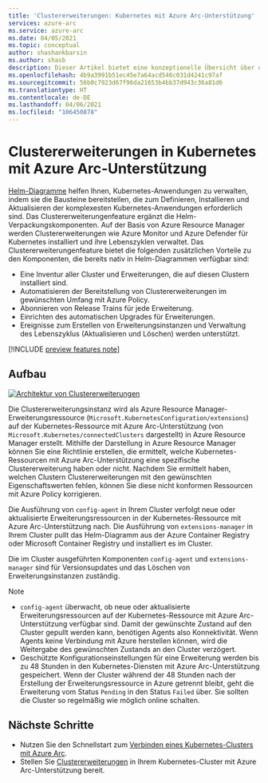 ```yaml
---
title: 'Clustererweiterungen: Kubernetes mit Azure Arc-Unterstützung'
services: azure-arc
ms.service: azure-arc
ms.date: 04/05/2021
ms.topic: conceptual
author: shashankbarsin
ms.author: shasb
description: Dieser Artikel bietet eine konzeptionelle Übersicht über die Clustererweiterungenfunktionalität von Kubernetes mit Azure Arc-Unterstützung.
ms.openlocfilehash: 4b9a3991b51ec45e7a64acd546c031d4241c97af
ms.sourcegitcommit: 56b0c7923d67f96da21653b4bb37d943c36a81d6
ms.translationtype: HT
ms.contentlocale: de-DE
ms.lasthandoff: 04/06/2021
ms.locfileid: "106450878"
---
```

# <a name="cluster-extensions-on-azure-arc-enabled-kubernetes"></a>Clustererweiterungen in Kubernetes mit Azure Arc-Unterstützung

[Helm-Diagramme](https://helm.sh/) helfen Ihnen, Kubernetes-Anwendungen zu verwalten, indem sie die Bausteine bereitstellen, die zum Definieren, Installieren und Aktualisieren der komplexesten Kubernetes-Anwendungen erforderlich sind. Das Clustererweiterungenfeature ergänzt die Helm-Verpackungskomponenten. Auf der Basis von Azure Resource Manager werden Clustererweiterungen wie Azure Monitor und Azure Defender für Kubernetes installiert und ihre Lebenszyklen verwaltet. Das Clustererweiterungenfeature bietet die folgenden zusätzlichen Vorteile zu den Komponenten, die bereits nativ in Helm-Diagrammen verfügbar sind:

- Eine Inventur aller Cluster und Erweiterungen, die auf diesen Clustern installiert sind.
- Automatisieren der Bereitstellung von Clustererweiterungen im gewünschten Umfang mit Azure Policy.
- Abonnieren von Release Trains für jede Erweiterung.
- Einrichten des automatischen Upgrades für Erweiterungen.
- Ereignisse zum Erstellen von Erweiterungsinstanzen und Verwaltung des Lebenszyklus (Aktualisieren und Löschen) werden unterstützt.

[!INCLUDE [preview features note](./includes/preview/preview-callout.md)]

## <a name="architecture"></a>Aufbau

[ ![Architektur von Clustererweiterungen](./media/conceptual-extensions.png) ](./media/conceptual-extensions.png#lightbox)

Die Clustererweiterungsinstanz wird als Azure Resource Manager-Erweiterungsressource (`Microsoft.KubernetesConfiguration/extensions`) auf der Kubernetes-Ressource mit Azure Arc-Unterstützung (von `Microsoft.Kubernetes/connectedClusters` dargestellt) in Azure Resource Manager erstellt. Mithilfe der Darstellung in Azure Resource Manager können Sie eine Richtlinie erstellen, die ermittelt, welche Kubernetes-Ressourcen mit Azure Arc-Unterstützung eine spezifische Clustererweiterung haben oder nicht. Nachdem Sie ermittelt haben, welchen Clustern Clustererweiterungen mit den gewünschten Eigenschaftswerten fehlen, können Sie diese nicht konformen Ressourcen mit Azure Policy korrigieren.

Die Ausführung von `config-agent` in Ihrem Cluster verfolgt neue oder aktualisierte Erweiterungsressourcen in der Kubernetes-Ressource mit Azure Arc-Unterstützung nach. Die Ausführung von `extensions-manager` in Ihrem Cluster pullt das Helm-Diagramm aus der Azure Container Registry oder Microsoft Container Registry und installiert es im Cluster. 

Die im Cluster ausgeführten Komponenten `config-agent` und `extensions-manager` sind für Versionsupdates und das Löschen von Erweiterungsinstanzen zuständig.

> [!NOTE]
> * `config-agent` überwacht, ob neue oder aktualisierte Erweiterungsressourcen auf der Kubernetes-Ressource mit Azure Arc-Unterstützung verfügbar sind. Damit der gewünschte Zustand auf den Cluster gepullt werden kann, benötigen Agents also Konnektivität. Wenn Agents keine Verbindung mit Azure herstellen können, wird die Weitergabe des gewünschten Zustands an den Cluster verzögert.
> * Geschützte Konfigurationseinstellungen für eine Erweiterung werden bis zu 48 Stunden in den Kubernetes-Diensten mit Azure Arc-Unterstützung gespeichert. Wenn der Cluster während der 48 Stunden nach der Erstellung der Erweiterungsressource in Azure getrennt bleibt, geht die Erweiterung vom Status `Pending` in den Status `Failed` über. Sie sollten die Cluster so regelmäßig wie möglich online schalten.

## <a name="next-steps"></a>Nächste Schritte

* Nutzen Sie den Schnellstart zum [Verbinden eines Kubernetes-Clusters mit Azure Arc](./quickstart-connect-cluster.md).
* Stellen Sie [Clustererweiterungen](./extensions.md) in Ihrem Kubernetes-Cluster mit Azure Arc-Unterstützung bereit.
